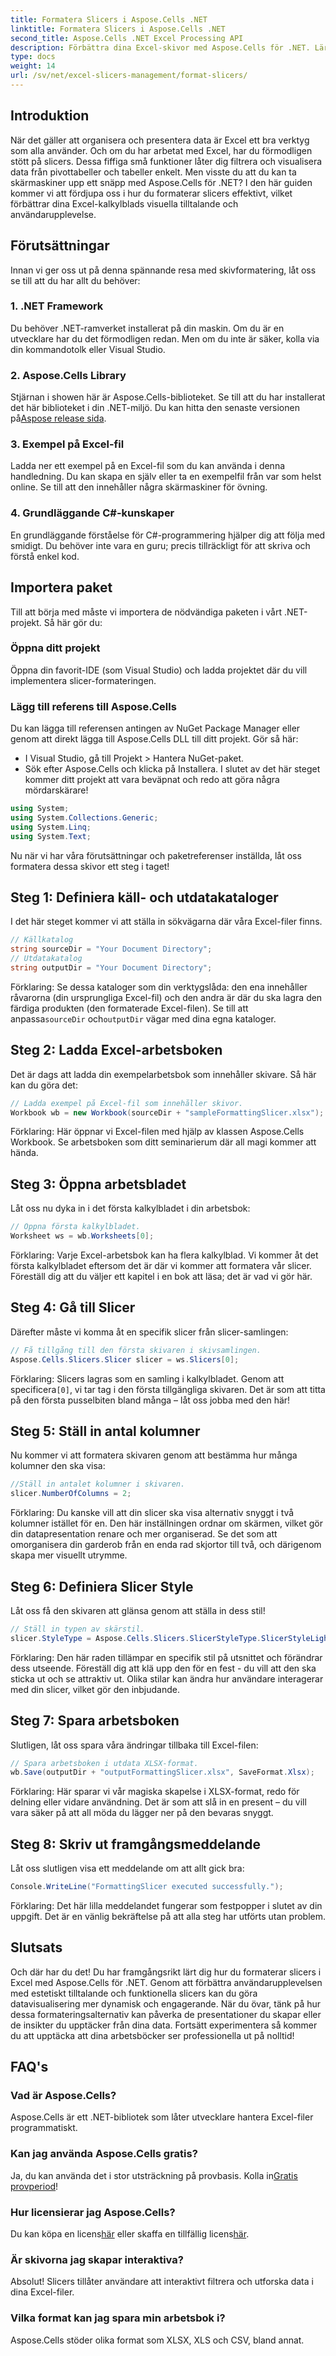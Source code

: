 ```yaml
---
title: Formatera Slicers i Aspose.Cells .NET
linktitle: Formatera Slicers i Aspose.Cells .NET
second_title: Aspose.Cells .NET Excel Processing API
description: Förbättra dina Excel-skivor med Aspose.Cells för .NET. Lär dig formateringstekniker för förbättrad datavisualisering i den här omfattande guiden.
type: docs
weight: 14
url: /sv/net/excel-slicers-management/format-slicers/
---
```

## Introduktion
När det gäller att organisera och presentera data är Excel ett bra verktyg som alla använder. Och om du har arbetat med Excel, har du förmodligen stött på slicers. Dessa fiffiga små funktioner låter dig filtrera och visualisera data från pivottabeller och tabeller enkelt. Men visste du att du kan ta skärmaskiner upp ett snäpp med Aspose.Cells för .NET? I den här guiden kommer vi att fördjupa oss i hur du formaterar slicers effektivt, vilket förbättrar dina Excel-kalkylblads visuella tilltalande och användarupplevelse.
## Förutsättningar
Innan vi ger oss ut på denna spännande resa med skivformatering, låt oss se till att du har allt du behöver:
### 1. .NET Framework
Du behöver .NET-ramverket installerat på din maskin. Om du är en utvecklare har du det förmodligen redan. Men om du inte är säker, kolla via din kommandotolk eller Visual Studio.
### 2. Aspose.Cells Library
 Stjärnan i showen här är Aspose.Cells-biblioteket. Se till att du har installerat det här biblioteket i din .NET-miljö. Du kan hitta den senaste versionen på[Aspose release sida](https://releases.aspose.com/cells/net/).
### 3. Exempel på Excel-fil
Ladda ner ett exempel på en Excel-fil som du kan använda i denna handledning. Du kan skapa en själv eller ta en exempelfil från var som helst online. Se till att den innehåller några skärmaskiner för övning.
### 4. Grundläggande C#-kunskaper
En grundläggande förståelse för C#-programmering hjälper dig att följa med smidigt. Du behöver inte vara en guru; precis tillräckligt för att skriva och förstå enkel kod.
## Importera paket
Till att börja med måste vi importera de nödvändiga paketen i vårt .NET-projekt. Så här gör du:
### Öppna ditt projekt
Öppna din favorit-IDE (som Visual Studio) och ladda projektet där du vill implementera slicer-formateringen.
### Lägg till referens till Aspose.Cells
Du kan lägga till referensen antingen av NuGet Package Manager eller genom att direkt lägga till Aspose.Cells DLL till ditt projekt. Gör så här:
- I Visual Studio, gå till Projekt > Hantera NuGet-paket.
- Sök efter Aspose.Cells och klicka på Installera.
I slutet av det här steget kommer ditt projekt att vara beväpnat och redo att göra några mördarskärare!
```csharp
using System;
using System.Collections.Generic;
using System.Linq;
using System.Text;
```
Nu när vi har våra förutsättningar och paketreferenser inställda, låt oss formatera dessa skivor ett steg i taget!
## Steg 1: Definiera käll- och utdatakataloger
I det här steget kommer vi att ställa in sökvägarna där våra Excel-filer finns.
```csharp
// Källkatalog
string sourceDir = "Your Document Directory";
// Utdatakatalog
string outputDir = "Your Document Directory";
```
 Förklaring: Se dessa kataloger som din verktygslåda: den ena innehåller råvarorna (din ursprungliga Excel-fil) och den andra är där du ska lagra den färdiga produkten (den formaterade Excel-filen). Se till att anpassa`sourceDir` och`outputDir` vägar med dina egna kataloger.
## Steg 2: Ladda Excel-arbetsboken
Det är dags att ladda din exempelarbetsbok som innehåller skivare. Så här kan du göra det:
```csharp
// Ladda exempel på Excel-fil som innehåller skivor.
Workbook wb = new Workbook(sourceDir + "sampleFormattingSlicer.xlsx");
```
Förklaring: Här öppnar vi Excel-filen med hjälp av klassen Aspose.Cells Workbook. Se arbetsboken som ditt seminarierum där all magi kommer att hända. 
## Steg 3: Öppna arbetsbladet
Låt oss nu dyka in i det första kalkylbladet i din arbetsbok:
```csharp
// Öppna första kalkylbladet.
Worksheet ws = wb.Worksheets[0];
```
Förklaring: Varje Excel-arbetsbok kan ha flera kalkylblad. Vi kommer åt det första kalkylbladet eftersom det är där vi kommer att formatera vår slicer. Föreställ dig att du väljer ett kapitel i en bok att läsa; det är vad vi gör här.
## Steg 4: Gå till Slicer
Därefter måste vi komma åt en specifik slicer från slicer-samlingen:
```csharp
// Få tillgång till den första skivaren i skivsamlingen.
Aspose.Cells.Slicers.Slicer slicer = ws.Slicers[0];
```
 Förklaring: Slicers lagras som en samling i kalkylbladet. Genom att specificera`[0]`, vi tar tag i den första tillgängliga skivaren. Det är som att titta på den första pusselbiten bland många – låt oss jobba med den här!
## Steg 5: Ställ in antal kolumner
Nu kommer vi att formatera skivaren genom att bestämma hur många kolumner den ska visa:
```csharp
//Ställ in antalet kolumner i skivaren.
slicer.NumberOfColumns = 2;
```
Förklaring: Du kanske vill att din slicer ska visa alternativ snyggt i två kolumner istället för en. Den här inställningen ordnar om skärmen, vilket gör din datapresentation renare och mer organiserad. Se det som att omorganisera din garderob från en enda rad skjortor till två, och därigenom skapa mer visuellt utrymme.
## Steg 6: Definiera Slicer Style
Låt oss få den skivaren att glänsa genom att ställa in dess stil!
```csharp
// Ställ in typen av skärstil.
slicer.StyleType = Aspose.Cells.Slicers.SlicerStyleType.SlicerStyleLight6;
```
Förklaring: Den här raden tillämpar en specifik stil på utsnittet och förändrar dess utseende. Föreställ dig att klä upp den för en fest - du vill att den ska sticka ut och se attraktiv ut. Olika stilar kan ändra hur användare interagerar med din slicer, vilket gör den inbjudande.
## Steg 7: Spara arbetsboken
Slutligen, låt oss spara våra ändringar tillbaka till Excel-filen:
```csharp
// Spara arbetsboken i utdata XLSX-format.
wb.Save(outputDir + "outputFormattingSlicer.xlsx", SaveFormat.Xlsx);
```
Förklaring: Här sparar vi vår magiska skapelse i XLSX-format, redo för delning eller vidare användning. Det är som att slå in en present – du vill vara säker på att all möda du lägger ner på den bevaras snyggt.
## Steg 8: Skriv ut framgångsmeddelande
Låt oss slutligen visa ett meddelande om att allt gick bra:
```csharp
Console.WriteLine("FormattingSlicer executed successfully.");
```
Förklaring: Det här lilla meddelandet fungerar som festpopper i slutet av din uppgift. Det är en vänlig bekräftelse på att alla steg har utförts utan problem.
## Slutsats
Och där har du det! Du har framgångsrikt lärt dig hur du formaterar slicers i Excel med Aspose.Cells för .NET. Genom att förbättra användarupplevelsen med estetiskt tilltalande och funktionella slicers kan du göra datavisualisering mer dynamisk och engagerande. 
När du övar, tänk på hur dessa formateringsalternativ kan påverka de presentationer du skapar eller de insikter du upptäcker från dina data. Fortsätt experimentera så kommer du att upptäcka att dina arbetsböcker ser professionella ut på nolltid!
## FAQ's
### Vad är Aspose.Cells?  
Aspose.Cells är ett .NET-bibliotek som låter utvecklare hantera Excel-filer programmatiskt.
### Kan jag använda Aspose.Cells gratis?  
 Ja, du kan använda det i stor utsträckning på provbasis. Kolla in[Gratis provperiod](https://releases.aspose.com/)!
### Hur licensierar jag Aspose.Cells?  
 Du kan köpa en licens[här](https://purchase.aspose.com/buy) eller skaffa en tillfällig licens[här](https://purchase.aspose.com/temporary-license/).
### Är skivorna jag skapar interaktiva?  
Absolut! Slicers tillåter användare att interaktivt filtrera och utforska data i dina Excel-filer.
### Vilka format kan jag spara min arbetsbok i?  
Aspose.Cells stöder olika format som XLSX, XLS och CSV, bland annat.